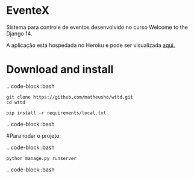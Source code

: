 EventeX
====

Sistema para controle de eventos desenvolvido no curso Welcome to the Django 14.

A aplicação está hospedada no Heroku e pode ser visualizada [aqui.](http://matheus-wttd14.herokuapp.com/)

Download and install
====================


.. code-block::bash

    git clone https://github.com/matheusho/wttd.git
    cd wttd

    pip install -r requirements/local.txt

.. code-block::bash


#Para rodar o projeto:

.. code-block::bash

    python manage.py runserver

.. code-block::bash